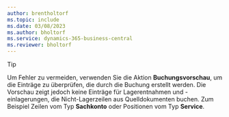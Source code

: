 ```yaml
---
author: brentholtorf
ms.topic: include
ms.date: 03/08/2023
ms.author: bholtorf
ms.service: dynamics-365-business-central
ms.reviewer: bholtorf
---
```


> [!TIP]
> Um Fehler zu vermeiden, verwenden Sie die Aktion **Buchungsvorschau**, um die Einträge zu überprüfen, die durch die Buchung erstellt werden. Die Vorschau zeigt jedoch keine Einträge für Lagerentnahmen und -einlagerungen, die Nicht-Lagerzeilen aus Quelldokumenten buchen. Zum Beispiel Zeilen vom Typ **Sachkonto** oder Positionen vom Typ **Service**.